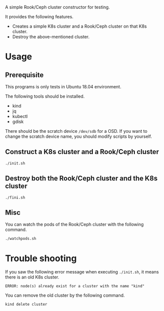 A simple Rook/Ceph cluster constructor for testing.

It provides the following features.

- Creates a simple K8s cluster and a Rook/Ceph cluster on that K8s cluster.
- Destroy the above-mentioned cluster.

# Usage

## Prerequisite

This programs is only tests in Ubuntu 18.04 environment.

The following tools should be installed.

- kind
- jq
- kubectl
- gdisk

There should be the scratch device `/dev/sdb` for a OSD. If you want to change the scratch device name, you should modify scripts by yourself.


## Construct a K8s cluster and a Rook/Ceph cluster

```console
./init.sh
```

## Destroy both the Rook/Ceph cluster and the K8s cluster

```console
./fini.sh
```

## Misc

You can watch the pods of the Rook/Ceph cluster with the following command.

```console
./watchpods.sh
```

# Trouble shooting

If you saw the following error message when executing `./init.sh`, it means there is an old K8s cluster.

```console
ERROR: node(s) already exist for a cluster with the name "kind"
```

You can remove the old cluster by the following command.

```console
kind delete cluster
```
